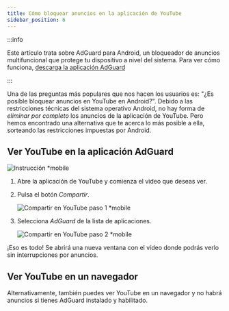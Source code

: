 ```yaml
---
title: Cómo bloquear anuncios en la aplicación de YouTube
sidebar_position: 6
---
```


:::info

Este artículo trata sobre AdGuard para Android, un bloqueador de anuncios multifuncional que protege tu dispositivo a nivel del sistema. Para ver cómo funciona, [descarga la aplicación AdGuard](https://agrd.io/download-kb-adblock)

:::

Una de las preguntas más populares que nos hacen los usuarios es: "¿Es posible bloquear anuncios en YouTube en Android?". Debido a las restricciones técnicas del sistema operativo Android, no hay forma de *eliminar por completo* los anuncios de la aplicación de YouTube. Pero hemos encontrado una alternativa que te acerca lo más posible a ella, sorteando las restricciones impuestas por Android.

## Ver YouTube en la aplicación AdGuard

![Instrucción *mobile](https://cdn.adtidy.org/public/Adguard/Blog/Android/3-6/share.gif)

1. Abre la aplicación de YouTube y comienza el video que deseas ver.

1. Pulsa el botón *Compartir*.

    ![Compartir en YouTube paso 1 *mobile](https://cdn.adtidy.org/content/kb/ad_blocker/android/youtube/android-youtube-share-step1.png)

1. Selecciona *AdGuard* de la lista de aplicaciones.

    ![Compartir en YouTube paso 2 *mobile](https://cdn.adtidy.org/content/kb/ad_blocker/android/youtube/android-youtube-share-step2.png)

¡Eso es todo! Se abrirá una nueva ventana con el vídeo donde podrás verlo sin interrupciones por anuncios.

## Ver YouTube en un navegador

Alternativamente, también puedes ver YouTube en un navegador y no habrá anuncios si tienes AdGuard instalado y habilitado.
